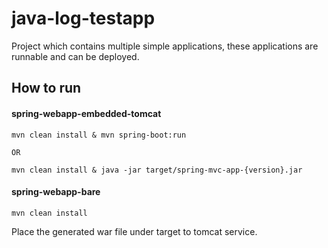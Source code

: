 # java-log-testapp
Project which contains multiple simple applications, these applications are runnable and can be deployed.

## How to run

#### spring-webapp-embedded-tomcat
```
mvn clean install & mvn spring-boot:run

OR

mvn clean install & java -jar target/spring-mvc-app-{version}.jar
```

#### spring-webapp-bare
```
mvn clean install
```
Place the generated war file under target to tomcat service.
